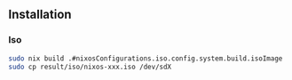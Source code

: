 ## Installation

### Iso

```bash
sudo nix build .#nixosConfigurations.iso.config.system.build.isoImage
sudo cp result/iso/nixos-xxx.iso /dev/sdX
```
